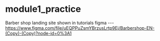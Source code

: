 # module1_practice
Barber shop landing site shown in tutorials
figma --- https://www.figma.com/file/uEQPPuZsmYBrzusLrtp9Ej/Barbershop-EN-(Copy)-(Copy)?node-id=0%3A1